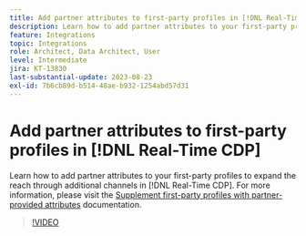 ```yaml
---
title: Add partner attributes to first-party profiles in [!DNL Real-Time CDP]
description: Learn how to add partner attributes to your first-party profiles to expand the reach through additional channels in [!DNL Real-Time CDP].
feature: Integrations
topic: Integrations
role: Architect, Data Architect, User
level: Intermediate
jira: KT-13830
last-substantial-update: 2023-08-23
exl-id: 7b6cb89d-b514-48ae-b932-1254abd57d31
---
```

# Add partner attributes to first-party profiles in [!DNL Real-Time CDP]

Learn how to add partner attributes to your first-party profiles to expand the reach through additional channels in [!DNL Real-Time CDP]. For more information, please visit the [Supplement first-party profiles with partner-provided attributes](https://experienceleague.adobe.com/docs/experience-platform/rtcdp/use-cases/partner-data/supplement-first-party-profiles.html) documentation.

>[!VIDEO](https://video.tv.adobe.com/v/3423075/?learn=on)
